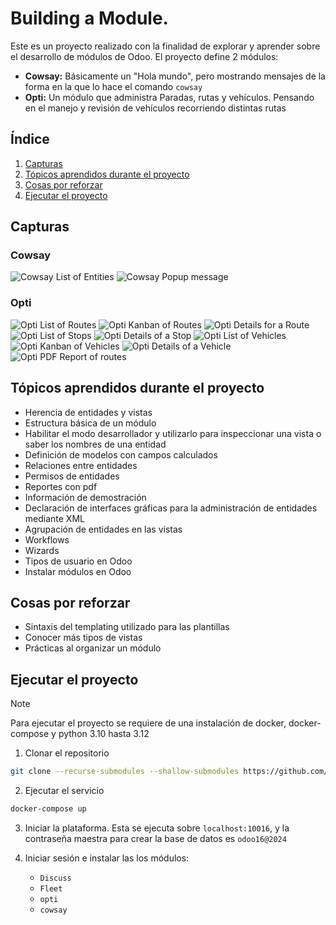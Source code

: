 # Building a Module.

Este es un proyecto realizado con la finalidad de explorar y aprender sobre el desarrollo de módulos de Odoo. El proyecto define 2 módulos:
- **Cowsay:** Básicamente un "Hola mundo", pero mostrando mensajes de la forma en la que lo hace el comando `cowsay`
- **Opti:** Un módulo que administra Paradas, rutas y vehículos. Pensando en el manejo y revisión de vehículos recorriendo distintas rutas

## Índice
1. [Capturas](#capturas)
2. [Tópicos aprendidos durante el proyecto](#tópicos-aprendidos-durante-el-proyecto)
3. [Cosas por reforzar](#cosas-por-reforzar)
4. [Ejecutar el proyecto](#ejecutar-el-proyecto)

## Capturas
### Cowsay
![Cowsay List of Entities](./images/cowsay_module_1.png)
![Cowsay Popup message](./images/cowsay_module_2.png)

### Opti
![Opti List of Routes](./images/opti_module_routes.png)
![Opti Kanban of Routes](./images/opti_module_route_kanban.png)
![Opti Details for a Route](./images/opti_module_route_detail.png)
![Opti List of Stops](./images/opti_module_stops.png)
![Opti Details of a Stop](./images/opti_module_stop_details.png)
![Opti List of Vehicles](./images/opti_module_vehicles.png)
![Opti Kanban of Vehicles](./images/opti_module_vehicle_kanban.png)
![Opti Details of a Vehicle](./images/opti_module_vehicle_details.png)
![Opti PDF Report of routes](./images/opti_module_report.png)

## Tópicos aprendidos durante el proyecto
- Herencia de entidades y vistas
- Estructura básica de un módulo
- Habilitar el modo desarrollador y utilizarlo para inspeccionar una vista o saber los nombres de una entidad
- Definición de modelos con campos calculados
- Relaciones entre entidades
- Permisos de entidades
- Reportes con pdf
- Información de demostración
- Declaración de interfaces gráficas para la administración de entidades mediante XML
- Agrupación de entidades en las vistas
- Workflows
- Wizards
- Tipos de usuario en Odoo
- Instalar módulos en Odoo

## Cosas por reforzar
- Sintaxis del templating utilizado para las plantillas
- Conocer más tipos de vistas
- Prácticas al organizar un módulo

## Ejecutar el proyecto
> [!NOTE]
> Para ejecutar el proyecto se requiere de una instalación de docker, docker-compose y python 3.10 hasta 3.12

1. Clonar el repositorio
```sh
git clone --recurse-submodules --shallow-submodules https://github.com/Davido264/ms-capacitation.git
```

2. Ejecutar el servicio
```sh
docker-compose up
```

3. Iniciar la plataforma. Esta se ejecuta sobre `localhost:10016`, y la contraseña maestra para crear la base de datos es `odoo16@2024`

4. Iniciar sesión e instalar las los módulos:
    - `Discuss`
    - `Fleet`
    - `opti`
    - `cowsay`
